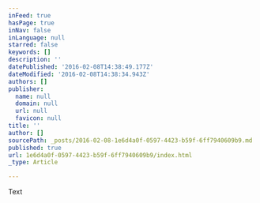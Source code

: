 ```yaml
---
inFeed: true
hasPage: true
inNav: false
inLanguage: null
starred: false
keywords: []
description: ''
datePublished: '2016-02-08T14:38:49.177Z'
dateModified: '2016-02-08T14:38:34.943Z'
authors: []
publisher:
  name: null
  domain: null
  url: null
  favicon: null
title: ''
author: []
sourcePath: _posts/2016-02-08-1e6d4a0f-0597-4423-b59f-6ff7940609b9.md
published: true
url: 1e6d4a0f-0597-4423-b59f-6ff7940609b9/index.html
_type: Article

---
```

Text